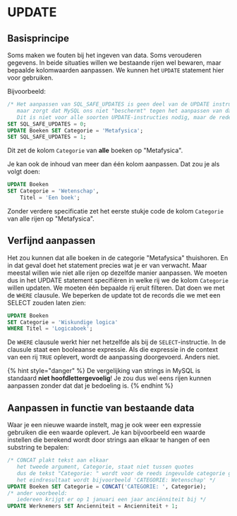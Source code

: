 # UPDATE

## Basisprincipe

Soms maken we fouten bij het ingeven van data. Soms verouderen gegevens. In beide situaties willen we bestaande rijen wel bewaren, maar bepaalde kolomwaarden aanpassen. We kunnen het `UPDATE` statement hier voor gebruiken.

Bijvoorbeeld:

```sql
/* Het aanpassen van SQL_SAFE_UPDATES is geen deel van de UPDATE instructie zelf,
   maar zorgt dat MySQL ons niet "beschermt" tegen het aanpassen van data.
   Dit is niet voor alle soorten UPDATE-instructies nodig, maar de reden zou ons te ver leiden. */
SET SQL_SAFE_UPDATES = 0;
UPDATE Boeken SET Categorie = 'Metafysica';
SET SQL_SAFE_UPDATES = 1;
```

Dit zet de kolom `Categorie` van **alle** boeken op "Metafysica".

Je kan ook de inhoud van meer dan één kolom aanpassen. Dat zou je als volgt doen:

```sql
UPDATE Boeken 
SET Categorie = 'Wetenschap', 
    Titel = 'Een boek';
```

Zonder verdere specificatie zet het eerste stukje code de kolom `Categorie` van alle rijen op "Metafysica".

## Verfijnd aanpassen

Het zou kunnen dat alle boeken in de categorie "Metafysica" thuishoren. En in dat geval doet het statement precies wat je er van verwacht. Maar meestal willen wie niet alle rijen op dezelfde manier aanpassen. We moeten dus in het UPDATE statement specifiëren in welke rij we de kolom `Categorie` willen updaten. We moeten één bepaalde rij eruit filteren. Dat doen we met de `WHERE` clausule. We beperken de update tot de records die we met een SELECT zouden laten zien:

```sql
UPDATE Boeken
SET Categorie = 'Wiskundige logica'
WHERE Titel = 'Logicaboek';
```

De `WHERE` clausule werkt hier net hetzelfde als bij de `SELECT`-instructie. In de clausule staat een booleaanse expressie. Als die expressie in de context van een rij `TRUE` oplevert, wordt de aanpassing doorgevoerd. Anders niet.

{% hint style="danger" %}
De vergelijking van strings in MySQL is standaard **niet hoofdlettergevoelig**! Je zou dus wel eens rijen kunnen aanpassen zonder dat dat je bedoeling is.
{% endhint %}

## Aanpassen in functie van bestaande data

Waar je een nieuwe waarde instelt, mag je ook weer een expressie gebruiken die een waarde oplevert. Je kan bijvoorbeeld een waarde instellen die berekend wordt door strings aan elkaar te hangen of een substring te bepalen:

```sql
/* CONCAT plakt tekst aan elkaar
   het tweede argument, Categorie, staat niet tussen quotes
   dus de tekst "Categorie: " wordt voor de reeds ingevulde categorie geplaatst
   het eindresultaat wordt bijvoorbeeld 'CATEGORIE: Wetenschap' */
UPDATE Boeken SET Categorie = CONCAT('CATEGORIE: ', Categorie);
/* ander voorbeeld:
   iedereen krijgt er op 1 januari een jaar anciënniteit bij */
UPDATE Werknemers SET Ancienniteit = Ancienniteit + 1;
```
